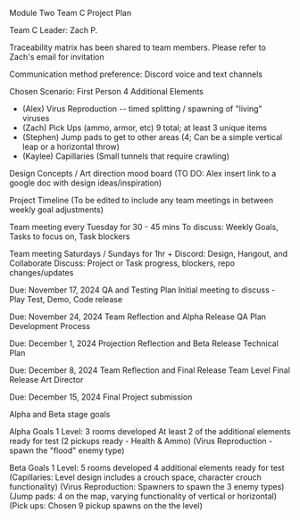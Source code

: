 Module Two Team C Project Plan

Team C Leader: Zach P.

Traceability matrix has been shared to team members. Please refer to Zach's email for invitation

Communication method preference: Discord voice and text channels

Chosen Scenario: First Person
  4 Additional Elements
  - (Alex) Virus Reproduction -- timed splitting / spawning of "living" viruses
  - (Zach) Pick Ups (ammo, armor, etc) 9 total; at least 3 unique items
  - (Stephen) Jump pads to get to other areas (4; Can be a simple vertical leap or a horizontal throw)
  - (Kaylee) Capillaries (Small tunnels that require crawling)

Design Concepts / Art direction mood board
(TO DO: Alex insert link to a google doc with design ideas/inspiration)

Project Timeline (To be edited to include any team meetings in between weekly goal adjustments)

Team meeting every Tuesday for 30 - 45 mins
  To discuss: Weekly Goals, Tasks to focus on, Task blockers

Team meeting Saturdays / Sundays for 1hr +
  Discord: Design, Hangout, and Collaborate
  Discuss: Project or Task progress, blockers, repo changes/updates

Due: November 17, 2024
  QA and Testing Plan
    Initial meeting to discuss
    - Play Test, Demo, Code release

Due: November 24, 2024
  Team Reflection and Alpha Release
  QA Plan Development Process

Due: December 1, 2024
  Projection Reflection and Beta Release
  Technical Plan

Due: December 8, 2024
  Team Reflection and Final Release
  Team Level Final Release
  Art Director

Due: December 15, 2024
  Final Project submission


Alpha and Beta stage goals

Alpha Goals
1 Level: 3 rooms developed
At least 2 of the additional elements ready for test
(2 pickups ready - Health & Ammo)
(Virus Reproduction - spawn the "flood" enemy type)

Beta Goals
1 Level: 5 rooms developed
4 additional elements ready for test
(Capillaries: Level design includes a crouch space, character crouch functionality)
(Virus Reproduction: Spawners to spawn the 3 enemy types)
(Jump pads: 4 on the map, varying functionality of vertical or horizontal)
(Pick ups: Chosen 9 pickup spawns on the the level)
